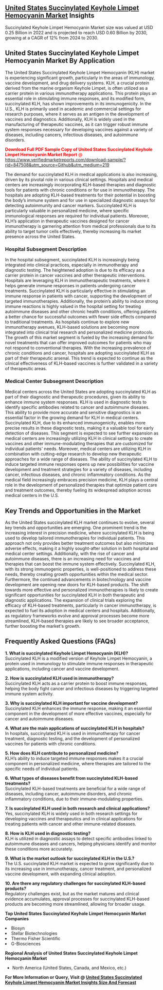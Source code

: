 <h2><a href="https://www.verifiedmarketreports.com/download-sample/?rid=847508&amp;utm_source=Github&amp;utm_medium=219" target="_blank">United States Succinylated Keyhole Limpet Hemocyanin Market</a> Insights</h2><p>Succinylated Keyhole Limpet Hemocyanin Market size was valued at USD 0.25 Billion in 2022 and is projected to reach USD 0.60 Billion by 2030, growing at a CAGR of 12% from 2024 to 2030.</p><p><h2>United States Succinylated Keyhole Limpet Hemocyanin Market By Application</h2> <p>The United States Succinylated Keyhole Limpet Hemocyanin (KLH) market is experiencing significant growth, particularly in the areas of immunology, vaccine development, and drug delivery systems. KLH, a crucial protein derived from the marine organism Keyhole Limpet, is often utilized as a carrier protein in various immunotherapy applications. This protein plays an essential role in stimulating immune responses, and its modified form, succinylated KLH, has shown improvements in its immunogenicity. In the U.S., KLH is primarily used in academic and commercial settings for research purposes, where it serves as an antigen in the development of vaccines and diagnostics. Additionally, KLH is widely used in the manufacturing of therapeutic vaccines, as it can trigger robust immune system responses necessary for developing vaccines against a variety of diseases, including cancers, infectious diseases, and autoimmune disorders. <p><span class=""><span style="color: #ff0000;"><strong>Download Full PDF Sample Copy of United States Succinylated Keyhole Limpet Hemocyanin Market Report</strong> @ </span><a href="https://www.verifiedmarketreports.com/download-sample/?rid=847508&amp;utm_source=Github&amp;utm_medium=219" target="_blank">https://www.verifiedmarketreports.com/download-sample/?rid=847508&amp;utm_source=Github&amp;utm_medium=219</a></span></p></p> <p>The demand for succinylated KLH in medical applications is also increasing, driven by its pivotal role in various clinical settings. Hospitals and medical centers are increasingly incorporating KLH-based therapies and diagnostic tools for patients with chronic conditions or for use in immunotherapy. The hospitals are adopting KLH-based treatments for their potential in boosting the body’s immune system and for use in specialized diagnostic assays for detecting autoimmunity and cancer markers. Succinylated KLH is particularly valuable in personalized medicine, where specific immunological responses are required for individual patients. Moreover, KLH’s application in therapeutic vaccines designed for cancer immunotherapy is garnering attention from medical professionals due to its ability to target tumor cells effectively, thereby increasing its market presence across the United States.</p> <h3>Hospital Subsegment Description</h3> <p>In the hospital subsegment, succinylated KLH is increasingly being integrated into clinical practices, especially in immunotherapy and diagnostic testing. The heightened adoption is due to its efficacy as a carrier protein in cancer vaccines and other therapeutic interventions. Hospitals are leveraging KLH in immunotherapeutic treatments, where it helps generate immune responses in patients undergoing cancer treatments. Succinylated KLH is particularly effective in stimulating an immune response in patients with cancer, supporting the development of targeted immunotherapies. Additionally, the protein’s ability to induce strong immune reactions is highly valued in the hospital setting for treating autoimmune diseases and other chronic health conditions, offering patients a better chance for successful outcomes with fewer side effects compared to traditional treatments. As hospitals continue to explore new immunotherapy avenues, KLH-based solutions are becoming more integrated into clinical trial research and personalized medicine protocols. The growth of this market segment is fueled by the increasing demand for novel treatments that can offer improved outcomes for patients who may not respond to conventional therapies. With the increasing prevalence of chronic conditions and cancer, hospitals are adopting succinylated KLH as part of their therapeutic arsenal. This trend is expected to continue as the clinical effectiveness of KLH-based vaccines is further validated in a variety of therapeutic areas.</p> <h3>Medical Center Subsegment Description</h3> <p>Medical centers across the United States are adopting succinylated KLH as part of their diagnostic and therapeutic procedures, given its ability to enhance immune system responses. KLH is used in diagnostic tests to identify specific antibodies related to cancer and autoimmune diseases. This ability to provide more accurate and sensitive diagnostics is an essential factor in the growing demand for KLH in medical centers. Succinylated KLH, due to its enhanced immunogenicity, enables more precise results in these diagnostic tests, making it a valuable tool for early detection of diseases. This segment is expected to see further expansion as medical centers are increasingly utilizing KLH in clinical settings to create vaccines and other immune-modulating therapies that are customized for individual patients' needs. Moreover, medical centers are utilizing KLH in combination with cutting-edge research to develop new therapeutic approaches for a wide range of diseases. The ability of succinylated KLH to induce targeted immune responses opens up new possibilities for vaccine development and treatment strategies for a variety of diseases, including cancer, infectious diseases, and chronic inflammatory conditions. As the medical field increasingly embraces precision medicine, KLH plays a central role in the development of personalized therapies that optimize patient care and treatment outcomes, thereby fueling its widespread adoption across medical centers in the U.S.</p> <h2>Key Trends and Opportunities in the Market</h2> <p>As the United States succinylated KLH market continues to evolve, several key trends and opportunities are emerging. One prominent trend is the increasing interest in precision medicine, where succinylated KLH is being used to develop tailored immunotherapies for individual patients. This approach not only provides better treatment outcomes but also minimizes adverse effects, making it a highly sought-after solution in both hospital and medical center settings. Additionally, with the rise of cancer and autoimmune diseases, there is an increasing need for vaccines and therapies that can boost the immune system effectively. Succinylated KLH, with its strong immunogenic properties, is well-positioned to address these needs, thereby creating growth opportunities within the medical sector. Furthermore, the continued advancements in biotechnology and vaccine development are opening new doors for KLH-based products. The shift towards more effective and personalized immunotherapies is likely to create significant opportunities for succinylated KLH in both therapeutic and diagnostic applications. The expansion of clinical trials exploring the efficacy of KLH-based treatments, particularly in cancer immunotherapy, is expected to fuel its adoption in medical centers and hospitals. Additionally, as regulatory frameworks evolve and approval processes become more streamlined, KLH-based therapies are likely to see broader acceptance, further boosting the market's growth.</p> <h2>Frequently Asked Questions (FAQs)</h2> <p><strong>1. What is succinylated Keyhole Limpet Hemocyanin (KLH)?</strong><br>Succinylated KLH is a modified version of Keyhole Limpet Hemocyanin, a protein used in immunology to stimulate immune responses in therapeutic applications, including cancer and vaccine development.</p> <p><strong>2. How is succinylated KLH used in immunotherapy?</strong><br>Succinylated KLH acts as a carrier protein to boost immune responses, helping the body fight cancer and infectious diseases by triggering targeted immune system activity.</p> <p><strong>3. Why is succinylated KLH important for vaccine development?</strong><br>Succinylated KLH enhances the immune response, making it an essential component in the development of more effective vaccines, especially for cancer and autoimmune diseases.</p> <p><strong>4. What are the main applications of succinylated KLH in hospitals?</strong><br>In hospitals, succinylated KLH is used in immunotherapy for cancer treatment, diagnostic testing, and the development of personalized vaccines for patients with chronic conditions.</p> <p><strong>5. How does KLH contribute to personalized medicine?</strong><br>KLH’s ability to induce targeted immune responses makes it a crucial component in personalized medicine, where therapies are tailored to the specific needs of individual patients.</p> <p><strong>6. What types of diseases benefit from succinylated KLH-based treatments?</strong><br>Succinylated KLH-based treatments are beneficial for a wide range of diseases, including cancer, autoimmune disorders, and chronic inflammatory conditions, due to their immune-modulating properties.</p> <p><strong>7. Is succinylated KLH used in both research and clinical applications?</strong><br>Yes, succinylated KLH is widely used in both research settings for developing vaccines and therapeutics and in clinical applications for treating patients with cancer and other immune-related diseases.</p> <p><strong>8. How is KLH used in diagnostic testing?</strong><br>KLH is utilized in diagnostic assays to detect specific antibodies linked to autoimmune diseases and cancers, helping physicians identify and monitor these conditions more accurately.</p> <p><strong>9. What is the market outlook for succinylated KLH in the U.S.?</strong><br>The U.S. succinylated KLH market is expected to grow significantly due to its increasing use in immunotherapy, cancer treatment, and personalized vaccine development, with expanding clinical adoption.</p> <p><strong>10. Are there any regulatory challenges for succinylated KLH-based products?</strong><br>Regulatory challenges exist, but as the market matures and clinical evidence accumulates, approval processes for succinylated KLH-based products are becoming more streamlined, allowing for broader usage.</p> </p><p><strong>Top United States Succinylated Keyhole Limpet Hemocyanin Market Companies</strong></p><div data-test-id=""><p><li>Biosyn</li><li> Stellar Biotechnologies</li><li> Thermo Fisher Scientific</li><li> G-Biosciences</li></p><div><strong>Regional Analysis of&nbsp;United States Succinylated Keyhole Limpet Hemocyanin Market</strong></div><ul><li dir="ltr"><p dir="ltr">North America&nbsp;(United States, Canada, and Mexico, etc.)</p></li></ul><p><strong>For More Information or Query, Visit @&nbsp;</strong><strong><a href="https://www.verifiedmarketreports.com/product/succinylated-keyhole-limpet-hemocyanin-market/?utm_source=Github&amp;utm_medium=219" target="_blank">United States Succinylated Keyhole Limpet Hemocyanin Market Insights Size And Forecast</a></strong></p></div>
